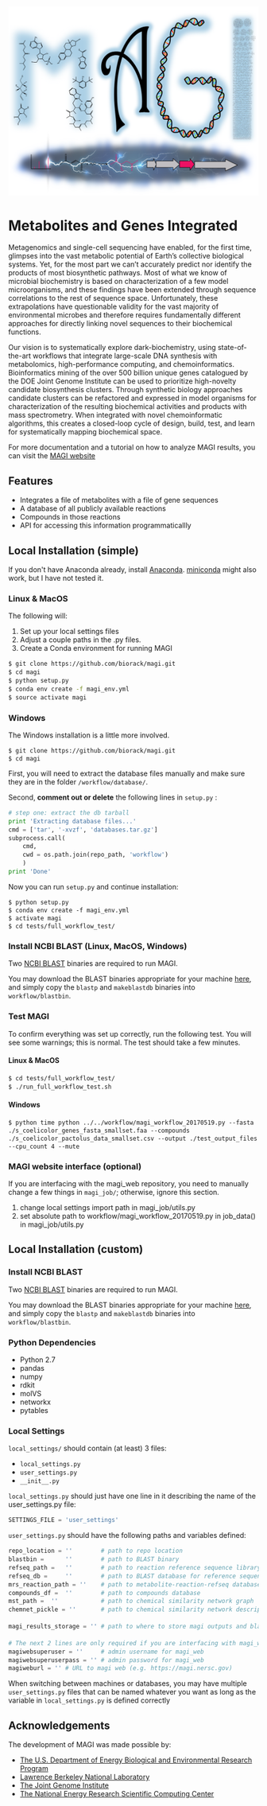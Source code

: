 ![MAGI Logo](MAGI_logo.png "Metabolites and Genes Integrated")
# Metabolites and Genes Integrated

Metagenomics and single-cell sequencing have enabled, for the first time, glimpses into the vast metabolic potential of Earth’s collective biological systems.  Yet, for the most part we can’t accurately predict nor identify the products of most biosynthetic pathways. Most of what we know of microbial biochemistry is based on characterization of a few model microorganisms, and these findings have been extended through sequence correlations to the rest of sequence space. Unfortunately, these extrapolations have questionable validity for the vast majority of environmental microbes and therefore requires fundamentally different approaches for directly linking novel sequences to their biochemical functions.

Our vision is to systematically explore dark-biochemistry, using state-of-the-art workflows that integrate large-scale DNA synthesis with metabolomics, high-performance computing, and chemoinformatics.  Bioinformatics mining of the over 500 billion unique genes catalogued by the DOE Joint Genome Institute can be used to prioritize high-novelty candidate biosynthesis clusters. Through synthetic biology approaches candidate clusters can be refactored and expressed in model organisms for characterization of the resulting biochemical activities and products with mass spectrometry. When integrated with novel chemoinformatic algorithms, this creates a closed-loop cycle of design, build, test, and learn for systematically mapping biochemical space.

For more documentation and a tutorial on how to analyze MAGI results, you can visit the
[MAGI website](https://magi.nersc.gov)
## Features

- Integrates a file of metabolites with a file of gene sequences
- A database of all publicly available reactions
- Compounds in those reactions
- API for accessing this information programmaticallly

## Local Installation (simple)
If you don't have Anaconda already, install [Anaconda](https://www.anaconda.com/distribution/). 
[miniconda](https://docs.anaconda.com/docs_oss/conda/install/quick#miniconda-quick-install-requirements) 
might also work, but I have not tested it.

### Linux & MacOS
The following will:
1. Set up your local settings files
2. Adjust a couple paths in the .py files.
3. Create a Conda environment for running MAGI

```bash
$ git clone https://github.com/biorack/magi.git
$ cd magi
$ python setup.py
$ conda env create -f magi_env.yml
$ source activate magi
```

### Windows
The Windows installation is a little more involved.

```
$ git clone https://github.com/biorack/magi.git
$ cd magi
```

First, you will need to extract the database files manually and make sure they
are in the folder `/workflow/database/`. 

Second, **comment out or delete** the following lines in `setup.py` :
```python
# step one: extract the db tarball
print 'Extracting database files...'
cmd = ['tar', '-xvzf', 'databases.tar.gz']
subprocess.call(
	cmd,
    cwd = os.path.join(repo_path, 'workflow')
    )
print 'Done'
```

Now you can run `setup.py` and continue installation:
```
$ python setup.py
$ conda env create -f magi_env.yml
$ activate magi
$ cd tests/full_workflow_test/
```

### Install NCBI BLAST (Linux, MacOS, Windows)

Two [NCBI BLAST](https://www.ncbi.nlm.nih.gov/guide/howto/run-blast-local/) 
binaries are required to run MAGI.

You may download the BLAST binaries appropriate for your machine 
[here](https://www.ncbi.nlm.nih.gov/guide/howto/run-blast-local/), 
and simply copy the `blastp` and `makeblastdb` binaries into `workflow/blastbin`.

### Test MAGI

To confirm everything was set up correctly, run the following test.
You will see some warnings; this is normal.
The test should take a few minutes.

#### Linux & MacOS

```bash
$ cd tests/full_workflow_test/
$ ./run_full_workflow_test.sh
```

#### Windows
```
$ python time python ../../workflow/magi_workflow_20170519.py --fasta ./s_coelicolor_genes_fasta_smallset.faa --compounds ./s_coelicolor_pactolus_data_smallset.csv --output ./test_output_files --cpu_count 4 --mute
```

### MAGI website interface (optional)

If you are interfacing with the magi_web repository, you need to manually change a few things in `magi_job/`; otherwise, ignore this section.

1. change local settings import path in magi_job/utils.py
2. set absolute path to workflow/magi_workflow_20170519.py in job_data() in magi_job/utils.py

## Local Installation (custom)

### Install NCBI BLAST

Two [NCBI BLAST](https://www.ncbi.nlm.nih.gov/guide/howto/run-blast-local/) 
binaries are required to run MAGI.

You may download the BLAST binaries appropriate for your machine 
[here](https://www.ncbi.nlm.nih.gov/guide/howto/run-blast-local/), 
and simply copy the `blastp` and `makeblastdb` binaries into `workflow/blastbin`.

### Python Dependencies

* Python 2.7
* pandas
* numpy
* rdkit
* molVS
* networkx
* pytables

### Local Settings

`local_settings/` should contain (at least) 3 files:

* `local_settings.py`
* `user_settings.py`
* `__init__.py`

`local_settings.py` should just have one line in it describing the name of the user_settings.py file:

```python
SETTINGS_FILE = 'user_settings'
```

`user_settings.py` should have the following paths and variables defined:

```python
repo_location = ''        # path to repo location
blastbin =      ''        # path to BLAST binary
refseq_path =   ''        # path to reaction reference sequence library
refseq_db =     ''        # path to BLAST database for reference sequence library
mrs_reaction_path = ''    # path to metabolite-reaction-refseq database
compounds_df =  ''        # path to compounds database
mst_path =  ''            # path to chemical similarity network graph
chemnet_pickle = ''       # path to chemical similarity network descriptions

magi_results_storage = '' # path to where to store magi outputs and blast databases

# The next 2 lines are only required if you are interfacing with magi_web
magiwebsuperuser = ''     # admin username for magi_web
magiwebsuperuserpass = '' # admin password for magi_web
magiweburl = '' # URL to magi web (e.g. https://magi.nersc.gov)
```
When switching between machines or databases, you may have multiple `user_settings.py`
files that can be named whatever you want as long as the variable in `local_settings.py`
is defined correctly

## Acknowledgements
The development of MAGI was made possible by:
* [The U.S. Department of Energy Biological and Environmental Research Program](https://science.energy.gov/ber/)
* [Lawrence Berkeley National Laboratory](http://www.lbl.gov/)
* [The Joint Genome Institute](https://jgi.doe.gov/)
* [The National Energy Research Scientific Computing Center](http://www.nersc.gov/)
